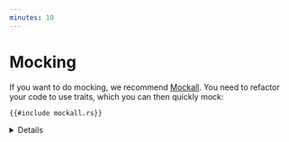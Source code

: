 ```yaml
---
minutes: 10
---
```


# Mocking

If you want to do mocking, we recommend [Mockall]. You need to refactor your
code to use traits, which you can then quickly mock:

```rust,ignore
{{#include mockall.rs}}
```

[Mockall]: https://docs.rs/mockall/

<details>

- Note that *mocking is controversial*: mocks allow you to completely isolate a
  test from its dependencies. The immediate result is faster and more stable
  test execution. On the other hand, the mocks can be configured wrongly and
  return output different from what the real dependencies would do.

  If at all possible, it is recommended that you use the real dependencies. As
  an example, many databases allow you to configure an in-memory backend. This
  means that you get the correct behavior in your tests, plus they are fast and
  will automatically clean up after themselves.

  Similarly, many web frameworks allow you to start an in-process server which
  binds to a random port on `localhost`. Always prefer this over mocking away
  the framework since it helps you test your code in the real environment.

- Mockall is not part of the Rust Playground, so you need to run this example in
  a local environment. Use `cargo add mockall` to quickly add Mockall to an
  existing Cargo project.

- Mockall has a lot more functionality. In particular, you can set up
  expectations which depend on the arguments passed:

    ```rust,ignore
    let mut mock_cat = MockPet::new();
    mock_cat
        .expect_is_hungry()
        .with(mockall::predicate::gt(Duration::from_secs(3 * 3600)))
        .return_const(true);
    mock_cat
        .expect_is_hungry()
        .return_const(true);
    assert_eq!(mock_cat.is_hungry(Duration::from_secs(1 * 3600)), false);
    assert_eq!(mock_cat.is_hungry(Duration::from_secs(5 * 3600)), true);
    ```

- You can use `.times(n)` to limit the number of times a mock method can be
  called to `n` --- the mock will automatically panic when dropped if this isn't
  satisfied.

- Mockall is available for use in AOSP.

</details>
